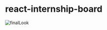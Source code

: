 # react-internship-board
![finalLook](https://user-images.githubusercontent.com/69745012/204168216-c20cb896-f5a8-456b-9c4b-740e96713f8d.PNG)

